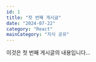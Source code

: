 ```yaml
---
id: 1
title: "첫 번째 게시글"
date: "2024-07-22"
category: "React"
mainCategory: "지식 공유"
---
```


이것은 첫 번째 게시글의 내용입니다...